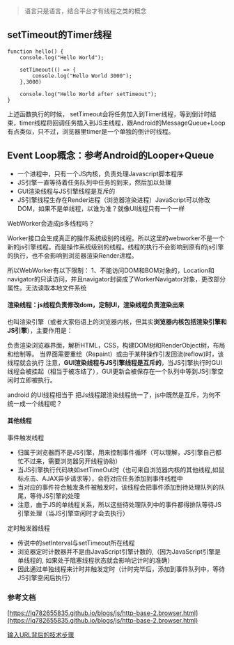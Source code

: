 > 语言只是语言，结合平台才有线程之类的概念

##  setTimeout的Timer线程

	function hello() {
	    console.log("Hello World");
	
	    setTimeout(() => {
	        console.log("Hello World 3000");
	    },3000)
	
	    console.log("Hello World after setTimeout");
	}
	
上述函数执行的时候， setTimeout会将任务加入到Timer线程，等到倒计时结束，timer线程将回调任务插入到JS主线程，跟Android的MessageQueue+Loop有点类似，只不过，浏览器里timer是一个单独的倒计时线程。

## Event Loop概念：参考Android的Looper+Queue

* 一个进程中，只有一个JS内核，负责处理Javascript脚本程序
* JS引擎一直等待着任务队列中任务的到来，然后加以处理
* GUI渲染线程与JS引擎线程是互斥的
* JS引擎线程生存在Render进程（浏览器渲染进程）JavaScript可以修改DOM，如果不是单线程，以谁为准？就像UI线程只有一个一样

WebWorker会造成js多线程吗？

Worker接口会生成真正的操作系统级别的线程。所以这里的webworker不是一个新的js引擎线程。而是操作系统级别的线程。线程的执行不会影响到原有的js引擎的执行，也不会影响到浏览器渲染Render进程。

所以WebWorker有以下限制： 1、不能访问DOM和BOM对象的，Location和navigator的只读访问，并且navigator封装成了WorkerNavigator对象，更改部分属性。无法读取本地文件系统

#### 渲染线程：js线程负责修改dom，定制UI，渲染线程负责渲染出来

也叫渲染引擎（或者大家俗语上的浏览器内核，但其实**浏览器内核包括渲染引擎和JS引擎**），主要作用是：

负责渲染浏览器界面，解析HTML，CSS，构建DOM树和RenderObject树，布局和绘制等。
当界面需要重绘（Repaint）或由于某种操作引发回流(reflow)时，该线程就会执行
注意，**GUI渲染线程与JS引擎线程是互斥的**，当JS引擎执行时GUI线程会被挂起（相当于被冻结了），GUI更新会被保存在一个队列中等到JS引擎空闲时立即被执行。


android 的UI线程相当于  把Js线程跟渲染线程统一了，js中既然是互斥，为何不统一成一个线程呢？


#### 其他线程

事件触发线程

* 归属于浏览器而不是JS引擎，用来控制事件循环（可以理解，JS引擎自己都忙不过来，需要浏览器另开线程协助）
* 当JS引擎执行代码块如setTimeOut时（也可来自浏览器内核的其他线程,如鼠标点击、AJAX异步请求等），会将对应任务添加到事件线程中
* 当对应的事件符合触发条件被触发时，该线程会把事件添加到待处理队列的队尾，等待JS引擎的处理
* 注意，由于JS的单线程关系，所以这些待处理队列中的事件都得排队等待JS引擎处理（当JS引擎空闲时才会去执行）

定时触发器线程

* 传说中的setInterval与setTimeout所在线程
* 浏览器定时计数器并不是由JavaScript引擎计数的,（因为JavaScript引擎是单线程的, 如果处于阻塞线程状态就会影响记计时的准确）
* 因此通过单独线程来计时并触发定时（计时完毕后，添加到事件队列中，等待JS引擎空闲后执行）



### 参考文档

[https://lq782655835.github.io/blogs/js/http-base-2.browser.html](https://lq782655835.github.io/blogs/js/http-base-2.browser.html)

[输入URL背后的技术步骤](https://lq782655835.github.io/blogs/js/http-base-1.url.html)
